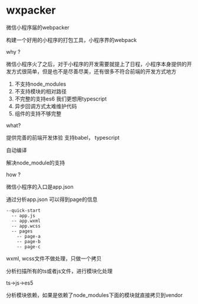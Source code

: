 # wxpacker
微信小程序届的webpacker


构建一个好用的小程序的打包工具，小程序界的webpack

why ?

微信小程序火了之后，对于小程序的开发需要就提上了日程，小程序本身提供的开发方式很简单，但是也不是尽善尽美，还有很多不符合前端的开发方式地方

1. 不支持node_modules
2. 不支持模块的相对路径
3. 不完整的支持es6 我们更想用typescript
4. 异步回调方式太难维护代码
5. 组件的支持不够完整


what?

提供完善的前端开发体验 支持babel， typescript

自动编译

解决node_module的支持

how ?

微信小程序的入口是app.json

通过分析app.json 可以得到page的信息

```text
--quick-start
  -- app.js
  -- app.wxml
  -- app.wcss
  -- pages
    -- page-a
    -- page-b
    -- page-c
```

wxml, wcss文件不做处理，只做一个拷贝

分析扫描所有的ts或者js文件，进行模块化处理

ts->js->es5

分析模块依赖，如果是依赖了node_modules下面的模块就直接拷贝到vendor

